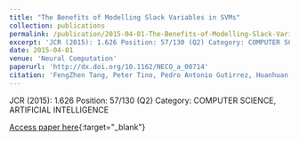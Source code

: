 ```yaml
---
title: "The Benefits of Modelling Slack Variables in SVMs"
collection: publications
permalink: /publication/2015-04-01-The-Benefits-of-Modelling-Slack-Variables-in-SVMs
excerpt: 'JCR (2015): 1.626 Position: 57/130 (Q2) Category: COMPUTER SCIENCE, ARTIFICIAL INTELLIGENCE'
date: 2015-04-01
venue: 'Neural Computation'
paperurl: 'http://dx.doi.org/10.1162/NECO_a_00714'
citation: 'FengZhen Tang, Peter Tino, Pedro Antonio Gutirrez, Huanhuan Chen, &quot;The Benefits of Modelling Slack Variables in SVMs.&quot; Neural Computation, Vol. 27(4), 2015, pp.954--981.'
---
```

JCR (2015): 1.626 Position: 57/130 (Q2) Category: COMPUTER SCIENCE, ARTIFICIAL INTELLIGENCE

[Access paper here](http://dx.doi.org/10.1162/NECO_a_00714){:target="_blank"}
